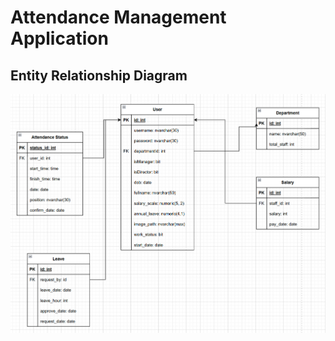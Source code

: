 # Attendance Management Application

## Entity Relationship Diagram
![](/ReadmeImage/db-diagram.png "Entity Relationship Diagram.")
